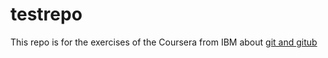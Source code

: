 # testrepo

This repo is for the exercises of the Coursera from IBM about [git and gitub](https://www.coursera.org/learn/getting-started-with-git-and-github)
